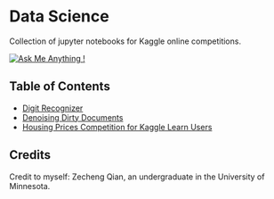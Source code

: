 # Data Science
Collection of jupyter notebooks for Kaggle online competitions.

[![Ask Me Anything !](https://img.shields.io/badge/Ask%20me-anything-1abc9c.svg)](https://GitHub.com/Naereen/ama)

## Table of Contents

+   [Digit Recognizer](https://www.kaggle.com/c/digit-recognizer)
+   [Denoising Dirty Documents](https://www.kaggle.com/c/denoising-dirty-documents)
+   [Housing Prices Competition for Kaggle Learn Users](https://www.kaggle.com/c/home-data-for-ml-course)



## Credits

Credit to myself: Zecheng Qian, an undergraduate in the University of Minnesota.

